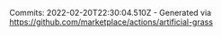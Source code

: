 Commits: 2022-02-20T22:30:04.510Z - Generated via https://github.com/marketplace/actions/artificial-grass
<br>
